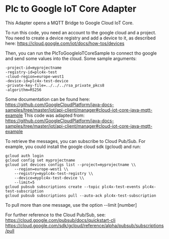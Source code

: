 <!--
  Licensed to the Apache Software Foundation (ASF) under one
  or more contributor license agreements.  See the NOTICE file
  distributed with this work for additional information
  regarding copyright ownership.  The ASF licenses this file
  to you under the Apache License, Version 2.0 (the
  "License"); you may not use this file except in compliance
  with the License.  You may obtain a copy of the License at

      http://www.apache.org/licenses/LICENSE-2.0

  Unless required by applicable law or agreed to in writing,
  software distributed under the License is distributed on an
  "AS IS" BASIS, WITHOUT WARRANTIES OR CONDITIONS OF ANY
  KIND, either express or implied.  See the License for the
  specific language governing permissions and limitations
  under the License.
  -->
# Plc to Google IoT Core Adapter

This Adapter opens a MQTT Bridge to Google Cloud IoT Core.

To run this code, you need an account to the google cloud and a project.
You need to create a device registry and add a device to it, as described here:
https://cloud.google.com/iot/docs/how-tos/devices

Then, you can run the PlcToGoogleIoTCoreSample to connect tho google and send some values into the cloud.
Some sample arguments:

    -project-id=myprojectname
    -registry-id=plc4x-test
    -cloud-region=europe-west1
    -device-id=plc4x-test-device
    -private-key-file=../../../rsa_private_pkcs8
    -algorithm=RS256

Some documentation can be found here:
https://github.com/GoogleCloudPlatform/java-docs-samples/tree/master/iot/api-client/manager#cloud-iot-core-java-mqtt-example
This code was adapted from:
https://github.com/GoogleCloudPlatform/java-docs-samples/tree/master/iot/api-client/manager#cloud-iot-core-java-mqtt-example

To retrieve the messages, you can subscribe to Cloud Pub/Sub.
For example, you could install the google cloud sdk (gcloud) and run:

    gcloud auth login
    gcloud config set myprojectname
    gcloud iot devices configs list --project=myprojectname \\
        --region=europe-west1 \\
        --registry=myplc4x-test-registry \\
        --device=myplc4x-test-device \\
        --limit=5
    gcloud pubsub subscriptions create --topic plc4x-test-events plc4x-test-subscription
    gcloud pubsub subscriptions pull --auto-ack plc4x-test-subscription


To pull more than one message, use the option --limit [number]

For further reference to the Cloud Pub/Sub, see:
https://cloud.google.com/pubsub/docs/quickstart-cli
https://cloud.google.com/sdk/gcloud/reference/alpha/pubsub/subscriptions/pull

